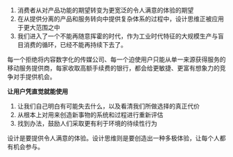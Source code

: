 1. 消费者从对产品功能的期望转变为更宽泛的令人满意的体验的期望
2. 在从提供分离的产品和服务转向中提供复杂体系的过程中，设计思维正被应用于更大范围之中
3. 我们进入了一个不能再随意挥霍的时代，作为工业时代特征的大规模生产与盲目消费的循环，已经不能再持续下去了。

每一个拒绝将内容数字化的传媒公司、每一个迫使用户只能从单一来源获得服务的移动服务提供商，每家收取高额手续费的银行，都会给更敏捷、更富有想象力的竞争对手提供机会。

**让用户凭直觉就能使用**

1. 让我们自己明白有可能失去什么，以及看清我们所做选择的真正代价
2. 从根本上对用来创造新事物的系统和过程进行重新评估
3. 找到办法，鼓励人们采取更有利于环境的待续性行为

设计是要提供令人满意的体验。设计思维则是要创造出一种多极体验，让每个人都有机会参与。


